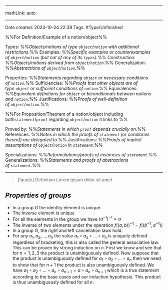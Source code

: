 
---

mathLink: auto

---
Date created: 2023-10-24 22:39
Tags: #Type/Unfinished 

%%For Definition/Example of a notion/object%%

Types: %%_Objects/notions of type `object`/`notion` with additional restrictions._%% 
Examples: %%_Specific examples or counterexamples of `object`/`notion` (but not of any of its `types`)._%%
Construction: %%_Objects/notions derived from `object`/`notion`._%%
Generalization: %%_Abstractions of `object`/`notion`._%%

Properties: %%_Statements regarding `object` or necessary conditions of `notion`._%%
Sufficiencies: %%_Proofs that other objects are of type `object` or sufficient conditions of `notion`._%%
Equivalences: %%_Equivalent definitions for `object` or biconditionals between notions and `notion`._%%
Justifications: %%_Proofs of well-definition of `object`/`notion`._%%

%%For Proposition/Theorem of a notion/object including both`statement`/`proof` regarding `object`/`notion` it links to %%

Proved by: %%_Statements in which `proof` depends crucially on._%%
References: %%_Notes in which the proofs of `statement` (or corollaries thereof) are delegated to._%%
Justifications: %%_Proofs of implicit assumptions of `object`/`notion` in `statement`._%%   

Specializations: %%_Reformulations/proofs of instances of `statement`._%%
Generalizations: %%_Statements and proofs of abstractions of `statement`._%%

---  



> [!quote] Definition
> Lorem ipsum dolor sit amet



## *Properties of groups*

- In a group $G$ the identity element is unique.
- The inverse element is unique
- For all the elements in the group we have $(a^{-1})^{-1}=a$
- The inverse of two elements under the operation $f((a,b))^{-1}=f((b^{-1},a^{-1}))$
- In a group $G$, the right and left cancellation laws hold. 
- For any $a_1,a_2,\ldots,a_n$ the value $a_1\circ a_2\circ\ldots\circ a_n$ is uniquely defined regardless of bracketing, this is also called the general associative law.
	This can be proven by strong induction on $n$. First we know and see that for $n=1,2,3$ the product is unambiguously defined. Now suppose that the product is unambiguously defined for $a_1\circ a_2\circ\ldots\circ a_n$ then we need to show that for $n+1$ the product is also unambiguously defined. We have $a_1\circ a_2\circ\ldots\circ a_n\circ a_{n+1}=\alpha\circ a_n\circ a_{n+1}$ which is a true statement according to the base cases and our induction hypothesis. This product is thus unambiguously defined for all $n$.